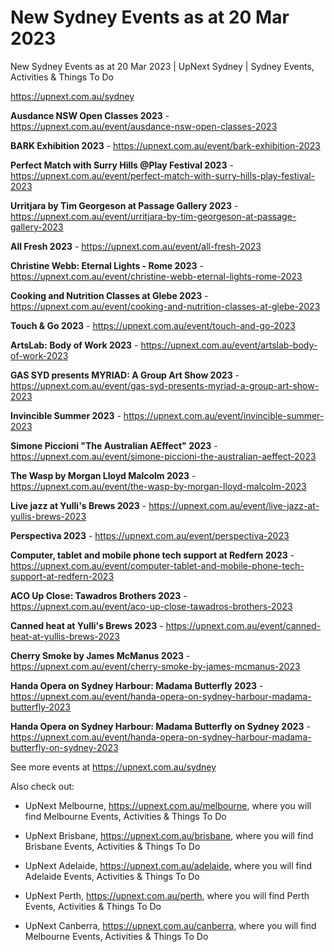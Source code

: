 # New Sydney Events as at 20 Mar 2023
New Sydney Events as at 20 Mar 2023 | UpNext Sydney | Sydney Events, Activities &amp; Things To Do

https://upnext.com.au/sydney


**Ausdance NSW Open Classes 2023** - https://upnext.com.au/event/ausdance-nsw-open-classes-2023

**BARK Exhibition 2023** - https://upnext.com.au/event/bark-exhibition-2023

**Perfect Match with Surry Hills @Play Festival 2023** - https://upnext.com.au/event/perfect-match-with-surry-hills-play-festival-2023

**Urritjara by Tim Georgeson at Passage Gallery 2023** - https://upnext.com.au/event/urritjara-by-tim-georgeson-at-passage-gallery-2023

**All Fresh 2023** - https://upnext.com.au/event/all-fresh-2023

**Christine Webb: Eternal Lights - Rome 2023** - https://upnext.com.au/event/christine-webb-eternal-lights-rome-2023

**Cooking and Nutrition Classes at Glebe 2023** - https://upnext.com.au/event/cooking-and-nutrition-classes-at-glebe-2023

**Touch & Go 2023** - https://upnext.com.au/event/touch-and-go-2023

**ArtsLab: Body of Work 2023** - https://upnext.com.au/event/artslab-body-of-work-2023

**GAS SYD presents MYRIAD: A Group Art Show 2023** - https://upnext.com.au/event/gas-syd-presents-myriad-a-group-art-show-2023

**Invincible Summer 2023** - https://upnext.com.au/event/invincible-summer-2023

**Simone Piccioni "The Australian AEffect" 2023** - https://upnext.com.au/event/simone-piccioni-the-australian-aeffect-2023

**The Wasp by Morgan Lloyd Malcolm 2023** - https://upnext.com.au/event/the-wasp-by-morgan-lloyd-malcolm-2023

**Live jazz at Yulli's Brews 2023** - https://upnext.com.au/event/live-jazz-at-yullis-brews-2023

**Perspectiva 2023** - https://upnext.com.au/event/perspectiva-2023

**Computer, tablet and mobile phone tech support at Redfern 2023** - https://upnext.com.au/event/computer-tablet-and-mobile-phone-tech-support-at-redfern-2023

**ACO Up Close: Tawadros Brothers 2023** - https://upnext.com.au/event/aco-up-close-tawadros-brothers-2023

**Canned heat at Yulli's Brews 2023** - https://upnext.com.au/event/canned-heat-at-yullis-brews-2023

**Cherry Smoke by James McManus 2023** - https://upnext.com.au/event/cherry-smoke-by-james-mcmanus-2023

**Handa Opera on Sydney Harbour: Madama Butterfly 2023** - https://upnext.com.au/event/handa-opera-on-sydney-harbour-madama-butterfly-2023

**Handa Opera on Sydney Harbour: Madama Butterfly on Sydney 2023** - https://upnext.com.au/event/handa-opera-on-sydney-harbour-madama-butterfly-on-sydney-2023



See more events at https://upnext.com.au/sydney


Also check out:

* UpNext Melbourne, https://upnext.com.au/melbourne, where you will find Melbourne Events, Activities & Things To Do

* UpNext Brisbane, https://upnext.com.au/brisbane, where you will find Brisbane Events, Activities & Things To Do

* UpNext Adelaide, https://upnext.com.au/adelaide, where you will find Adelaide Events, Activities & Things To Do

* UpNext Perth, https://upnext.com.au/perth, where you will find Perth Events, Activities & Things To Do

* UpNext Canberra, https://upnext.com.au/canberra, where you will find Melbourne Events, Activities & Things To Do